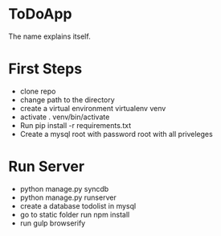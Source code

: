 # ToDoApp
The name explains itself.

# First Steps
* clone repo
* change path to the directory
* create a virtual environment virtualenv venv
* activate . venv/bin/activate
* Run pip install -r requirements.txt
* Create a mysql root with password root with all priveleges

# Run Server
* python manage.py syncdb
* python manage.py runserver
* create a database todolist in mysql
* go to static folder run npm install
* run gulp browserify